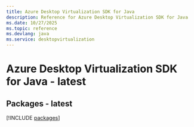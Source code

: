 ```yaml
---
title: Azure Desktop Virtualization SDK for Java
description: Reference for Azure Desktop Virtualization SDK for Java
ms.date: 10/27/2025
ms.topic: reference
ms.devlang: java
ms.service: desktopvirtualization
---
```

# Azure Desktop Virtualization SDK for Java - latest
## Packages - latest
[!INCLUDE [packages](desktop-virtualization-index.md)]